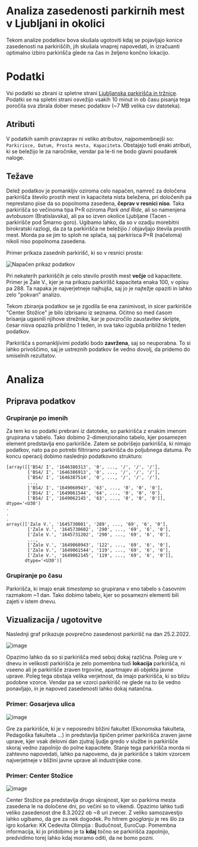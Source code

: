 # Analiza zasedenosti parkirnih mest v Ljubljani in okolici

Tekom analize podatkov bova skušala ugotoviti kdaj se pojavljajo konice zasedenosti na parkiriščih, jih skušala vnaprej napovedati, in izračuanti optimalno izbiro parkirišča glede na čas in željeno končno lokacijo.

# Podatki

Vsi podatki so zbrani iz spletne strani [Ljubljanska parkirišča in tržnice](https://www.lpt.si/parkirisca/informacije-za-parkiranje/prikaz-zasedenosti-parkirisc). Podatki se na spletni strani osvežijo vsakih 10 minut in ob času pisanja tega poročila sva zbrala dober mesec podatkov (~7 MB velika csv datoteka).

## Atributi

V podatkih samih pravzaprav ni veliko atributov, najpomembnejši so: `Parkirisce, Datum, Prosta mesta, Kapaciteta`. Obstajajo tudi enaki atributi, ki se beležijo le za naročnike, vendar pa le-ti ne bodo glavni poudarek naloge.

## Težave

Delež podatkov je pomankljiv oziroma celo napačen, namreč za določena parkirišča število prostih mest in kapaciteta nista beležena, pri določenih pa neprestano pise da so popolnoma zasedena, **čeprav v resnici niso**. Taka parkirišča so večinoma tipa P+R oziroma *Park and Ride*, ali so namenjena avtobusom (Bratislavska), ali pa so izven okolice Ljubljane (Tacen - parkirišče pod Šmarno goro). Ugibamo lahko, da so v ozadju morebitni birokratski razlogi, da za ta parkirišča ne beležijio / objavljajo števila prostih mest. Morda pa se jim to sploh ne splača, saj parkirisca P+R (načeloma) nikoli niso popolnoma zasedena.

Primer prikaza zasednih parkirišč, ki so v resnici prosta:

![Napačen prikaz podatkov](https://user-images.githubusercontent.com/59799831/161757323-94754b40-6d95-4099-a57a-a05342d2467f.png)

Pri nekaterih parkiriščih je celo stevilo prostih mest **večje** od kapacitete. Primer je Žale V., kjer je na prikazu parkirilšč kapaciteta enaka 100, v opisu pa 288. Ta napaka je najverjetneje najhujša, saj jo je najtežje opaziti in lahko zelo "pokvari" analizo.

Tekom zbiranja podatkov se je zgodila še ena zanimivost, in sicer parkirišče "Center Stožice" je bilo izbrisano iz seznama. Očitno so med časom brisanja ugasnili njihove strežnike, kar je povzročilo zaustavitev skripte, česar nisva opazila približno 1 teden, in sva tako izgubila približno 1 teden podatkov.

Parkirišča s pomankljivimi podatki bodo **zavržena**, saj so neuporabna. To si lahko privoščimo, saj je ustreznih podatkov še vedno dovolj, da pridemo do smiselnih rezultatov.


# Analiza

## Priprava podatkov

### Grupiranje po imenih

Za tem ko so podatki prebrani iz datoteke, so parkirišča z enakim imenom grupirana v tabelo. Tako dobimo 2-dimenzionalno tabelo, kjer posamezen element predstavlja eno parkirišče. Zatem se pobrišejo parkirišča, ki nimajo podatkov, nato pa po potrebi filtriramo parkirišča do poljubnega datuma. Po koncu operacij dobimo naslednjo podatkovno strukturo: 

```
[array([['BS4/ I', '1646386313', '0', ..., '/', '/', '/'],
        ['BS4/ I', '1646386913', '0', ..., '/', '/', '/'],
        ['BS4/ I', '1646387514', '0', ..., '/', '/', '/'],
        ...,
        ['BS4/ I', '1649060943', '63', ..., '0', '0', '0'],
        ['BS4/ I', '1649061544', '64', ..., '0', '0', '0'],
        ['BS4/ I', '1649062145', '63', ..., '0', '0', '0']], dtype='<U30')
.
.
.
array([['Zale V.', '1645730001', '289', ..., '69', '6', '0'],
        ['Zale V.', '1645730602', '290', ..., '69', '6', '0'],
        ['Zale V.', '1645731202', '290', ..., '69', '6', '0'],
        ...,
        ['Zale V.', '1649060943', '122', ..., '69', '6', '0'],
        ['Zale V.', '1649061544', '119', ..., '69', '6', '0'],
        ['Zale V.', '1649062145', '119', ..., '69', '6', '0']],
       dtype='<U30')]
```

### Grupiranje po času

Parkirišča, ki imajo enak *timestamp* so grupirana v eno tabelo s časovnim razmakom ~1 dan. Tako dobimo tabelo, kjer so posamezni elementi bili zajeti v istem dnevu.


## Vizualizacija / ugotovitve

Naslednji graf prikazuje povprečno zasedenost parkirišč na dan 25.2.2022.

![image](https://user-images.githubusercontent.com/59799831/162043888-9c09f7ef-4a6f-400f-a9e0-cab33bbd7248.png)

Opazimo lahko da so si parkirišča med seboj dokaj različna. Poleg ure v dnevu in velikosti parkirišča je zelo pomembna tudi **lokacija** parkirišča, ni vseeno ali je parkirišče zraven trgovine, apartmajev ali objekta javne uprave. Poleg tega obstaja velika verjetnost, da imajo parkirišča, ki so blizu podobne vzorce. Vendar pa se vzorci parkirišč ne glede na to še vedno ponavljajo, in je napoved zasedenosti lahko dokaj natančna.

### Primer: Gosarjeva ulica

![image](https://user-images.githubusercontent.com/59799831/162046994-2a019556-fb49-4bfa-b8c0-6525844b26f5.png)

Gre za parkirišče, ki je v neposredni bližini fakultet (Ekonomska fakulteta, Pedagoška fakulteta ...) in predstavlja tipičen primer parkirišča zraven javne uprave, kjer vsak delovni dan zjutraj ljudje gredo v službe in parkirišče skoraj vedno zapolnijo do polne kapacitete. Stanje tega parkirišča morda ni zahtevno napovedati, lahko pa napovemo, da je parkirišče s takim vzorcem najverjetneje v bližini javne uprave ali industrijske cone.

### Primer: Center Stožice

![image](https://user-images.githubusercontent.com/59799831/162049539-d916111f-ab1f-4080-9dd7-605199184bf2.png)

Center Stožice pa predstavlja drugo skrajnost, kjer so parkirna mesta zasedena le na določene dni, po večini so to vikendi. Opazimo lahko tudi veliko zasedenost dne 8.3.2022 ob ~8 uri zvecer. Z veliko samozavestjo lahko ugibamo, da gre za nek dogodek. Po hitrem *googlanju* je res šlo za igro košarke: KK Cedevita Olimpija : Budučnost, EuroCup. Pomembna informacija, ki jo pridobimo je ta **kdaj** točno se parkirišča zapolnijo, predvidimo torej lahko kdaj moramo oditi, da ne bomo pozni.